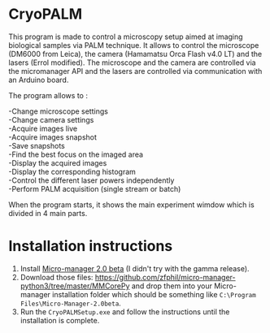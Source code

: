 # CryoPALM
This program is made to control a microscopy setup aimed at imaging biological samples via PALM technique.
It allows to control the microscope (DM6000 from Leica), the camera (Hamamatsu Orca Flash v4.0 LT) and the lasers (Errol modified).
The microscope and the camera are controlled via the micromanager API and the lasers are controlled via communication with an Arduino board.

The program allows to :

-Change microscope settings  
-Change camera settings  
-Acquire images live  
-Acquire images snapshot  
-Save snapshots  
-Find the best focus on the imaged area  
-Display the acquired images  
-Display the corresponding histogram  
-Control the different laser powers independently  
-Perform PALM acquisition (single stream or batch)  

When the program starts, it shows the main experiment wimdow which is divided in 4 main parts.

# Installation instructions
1. Install [Micro-manager 2.0 beta](https://valelab4.ucsf.edu/~MM/nightlyBuilds/2.0.0-beta/Windows/MMSetup_64bit_2.0.0-beta3_20171106.exe) (I didn't try with the gamma release).
2. Download those files: https://github.com/zfphil/micro-manager-python3/tree/master/MMCorePy and drop them into your Micro-manager installation folder which should be something like ```C:\Program Files\Micro-Manager-2.0beta```.
3. Run the ```CryoPALMSetup.exe``` and follow the instructions until the installation is complete.
